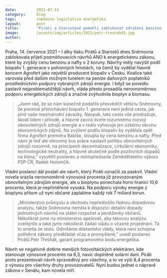 ```yaml
---
date:         2021-07-14
category:     blog
tags:         sněmovna legislativa energetika
layout:       post
title:        "Piráti a Starostové pomohli zablokovat zdražení benzínu a 'malou domů' pro Agrofert. Varují ale před dalším tunelem v energetice"
image:        /assets/img/articles/2021/petr-tresnak01.jpg
author:       
---
```


 

Praha, 14. července 2021 – I díky tlaku Pirátů a Starostů dnes Sněmovna zablokovala přijetí pozměňovacích návrhů ANO k energetickému zákonu, které by zvýšily cenu benzinu a nafty o 2 koruny. Návrhy měly navýšit podíl biopaliv 1. generace v pohonných hmotách, na čemž by vydělal hlavně koncern Agrofert jako největší producent biopaliv v Česku. Koalice také varovala před dalším možným tunelem na peníze daňových poplatníků prostřednictvím podpory vybraných zdrojů energie. I když se povedlo zastavit nejproblematičtější návrh, vláda přesto prosadila nerovnoměrnou podporu energetických zdrojů a značně zvýhodnila bioplyn a biomasu. 

> „Jsem rád, že se nám konečně podařilo přesvědčit většinu Sněmovny, že povinné přimíchávání biopaliv 1. generace není jediná cesta, jak plnit naše mezinárodní závazky. Naopak, tato cesta vše prodražuje, škodí lidem i přírodě, a hlavně zavírá dveře rozumnému rozvoji obnovitelných zdrojů energie a v reálu vyhovuje jen úzkému okruhu ekonomických zájmů. Na zvýšení podílu biopaliv by vydělala opět firma Agrofert premiéra Babiše, stoupla by cena benzínu a nafty. Před námi je teď ale ohromný kus práce nastavit politiku obnovitelných zdrojů rozumně, na principech decentralizace, cirkulární ekonomiky, technologické neutrality, a hlavně skutečně podle pozitivních dopadů na klima,” vysvětlil poslanec a místopředseda Zemědělského výboru PSP ČR, Radek Holomčík.

Vládní poslanci dál poslali ale návrh, který Piráti označili za paskvil. Vládní novela srazila nerovnoměrně výnosová procenta již provozovaným obnovitelným zdrojům energie, ale u bioplynu ponechala horní hranici 10,6 procenta, která je nepřiměřené vysoká. Na podporu výroby energie z bioplynu přitom už nyní občané zaplatíme každý rok 7 miliard korun. 

> „Ministerstvo průmyslu a obchodu nepředložilo řádnou dopadovou analýzu, takže Sněmovna neměla k dispozici detailní dopady jednotlivých návrhů na státní rozpočet a peněženky občanů. Několikrát jsme na ministerstvo apelovali, aby takovou analýzu zveřejnilo a také jsme několikrát žádali vládu o včasné projednání. Ta to smetla ze stolu. Odmítáme diletantství vlády, která není schopna potřebné zákony předkládat včas a promyšleně,” uvedl poslanec Pirátů Petr Třešňák, garant programového bodu energetika. 

Návrh se negativně dotkne menších fotovoltaických elektráren, kde stanovuje výnosové procento na 6,3, navíc doplněné solární daní. Piráti proto prezentovali návrh spravedlivý pro všechny, a to ve výši 8,4 procenta z výnosu pro všechny druhy provozovatelů. Nyní budou jednat o nápravě zákona v Senátu, kam novela míří.

